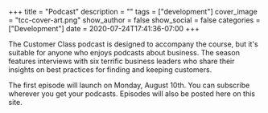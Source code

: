 +++
title = "Podcast"
description = ""
tags = ["development"]
cover_image = "tcc-cover-art.png"
show_author = false
show_social = false
categories = ["Development"]
date = 2020-07-24T17:41:36-07:00
+++


The Customer Class podcast is designed to accompany the course, but it's suitable for anyone who enjoys podcasts about business. The season features interviews with six terrific business leaders who share their insights on best practices for finding and keeping customers. 

The first episode will launch on Monday, August 10th. You can subscribe wherever you get your podcasts. Episodes will also be posted here on this site.